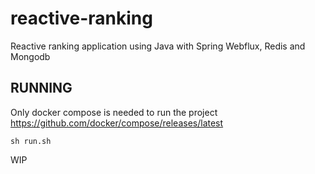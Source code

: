 # reactive-ranking
Reactive ranking application using Java with Spring Webflux, Redis and Mongodb

## RUNNING

Only docker compose is needed to run the project    
https://github.com/docker/compose/releases/latest  

	sh run.sh
  

WIP
